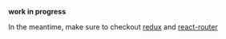 **work in progress**

In the meantime, make sure to checkout [redux](https://github.com/gaearon/redux) and [react-router](https://github.com/rackt/react-router)
